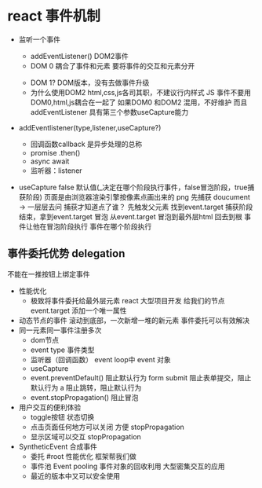 # react 事件机制
 - 监听一个事件
   - addEventListener() DOM2事件
   - DOM 0  耦合了事件和元素 要将事件的交互和元素分开
  
   <a onclick="donSomething()"></a>
   - DOM 1? DOM版本，没有去做事件升级
   - 为什么使用DOM2
    html,css,js各司其职，不建议行内样式
   JS 事件不要用DOM0,html,js耦合在一起了
   如果DOM0 和DOM2 混用，不好维护
   而且addEventListener 具有第三个参数useCapture能力
- addEventlistener(type,listener,useCapture?)
    - 回调函数callback 是异步处理的总称
    - promise .then()
    - async await
    - 监听器：listener
- useCapture false 默认值(_决定在哪个阶段执行事件，false冒泡阶段，true捕获阶段)
页面是由浏览器渲染引擎按像素点画出来的 png
  先捕获 doucument -> 一层层去问
        捕获才知道点了谁？
        先触发父元素
  找到event.target 
        捕获阶段结束，拿到event.target
  冒泡
      从event.target 冒泡到最外层html  回去到根
      事件让他在冒泡阶段执行
      事件在哪个阶段执行

## 事件委托优势 delegation
不能在一推按钮上绑定事件
- 性能优化
   - 极致将事件委托给最外层元素
   react 大型项目开发
   给我们的节点event.target 添加一个唯一属性
- 动态节点的事件
  滚动到底部，一次新增一堆的新元素
  事件委托可以有效解决
- 同一元素同一事件注册多次
  - dom节点
  - event type 事件类型
  - 监听器（回调函数） event loop中
    event 对象
  - useCapture
  - event.preventDefault() 阻止默认行为
     form submit 阻止表单提交，阻止默认行为
     a 阻止跳转，阻止默认行为
  - event.stopPropagation() 阻止冒泡
- 用户交互的便利体验
   - toggle按钮 状态切换
   - 点击页面任何地方可以关闭 方便 stopPropagation
   - 显示区域可以交互 stopPropagation
- SyntheticEvent 合成事件
   - 委托 #root 
      性能优化 框架帮我们做
   - 事件池 Event pooling
      事件对象的回收利用
      大型密集交互的应用
   - 最近的版本中又可以安全使用